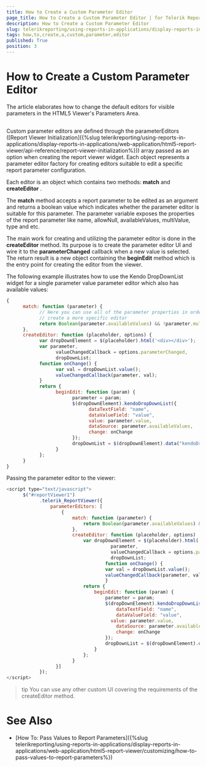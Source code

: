 ```yaml
---
title: How to Create a Custom Parameter Editor
page_title: How to Create a Custom Parameter Editor | for Telerik Reporting Documentation
description: How to Create a Custom Parameter Editor
slug: telerikreporting/using-reports-in-applications/display-reports-in-applications/web-application/html5-report-viewer/customizing/how-to-create-a-custom-parameter-editor
tags: how,to,create,a,custom,parameter,editor
published: True
position: 3
---
```


# How to Create a Custom Parameter Editor



The article elaborates how to change the default editors for visible parameters in the HTML5 Viewer's Parameters Area.       

## 

Custom parameter editors are defined through the parameterEditors ([Report Viewer Initialization]({%slug telerikreporting/using-reports-in-applications/display-reports-in-applications/web-application/html5-report-viewer/api-reference/report-viewer-initialization%})) array passed as an option when creating the report viewer widget.           Each object represents a parameter editor factory for creating editors suitable to edit a specific report parameter configuration.         

Each editor is an object which contains two methods: __match__  and __createEditor__ .         

The __match__  method accepts a report parameter to be edited as an argument and returns a boolean value which indicates           whether the parameter editor is suitable for this parameter. The parameter variable exposes the properties of the report parameter like name,           allowNull, availableValues, multiValue, type and etc.         

The main work for creating and utilizing the parameter editor is done in the __createEditor__  method.           Its purpose is to create the parameter editor UI and wire it to the __parameterChanged__  callback when a new value is selected.           The return result is a new object containing the __beginEdit__  method which is the entry point for creating the editor from the viewer.         

The following example illustrates how to use the Kendo DropDownList widget for a           single parameter value parameter editor which also has available values:         

	
````js
{
      match: function (parameter) {
            // Here you can use all of the parameter properties in order to
            // create a more specific editor
            return Boolean(parameter.availableValues) && !parameter.multivalue;
      },
      createEditor: function (placeholder, options) {
            var dropDownElement = $(placeholder).html('<div></div>');
            var parameter,
                  valueChangedCallback = options.parameterChanged,
                  dropDownList;
            function onChange() {
                  var val = dropDownList.value();
                  valueChangedCallback(parameter, val);
            }
            return {
                  beginEdit: function (param) {
                        parameter = param;
                        $(dropDownElement).kendoDropDownList({
                              dataTextField: "name",
                              dataValueField: "value",
                              value: parameter.value,
                              dataSource: parameter.availableValues,
                              change: onChange
                        });
                        dropDownList = $(dropDownElement).data("kendoDropDownList");
                  }
            };
      }
}
````



Passing the parameter editor to the viewer:         

	
````js
<script type="text/javascript">
      $("#reportViewer1")
        	.telerik_ReportViewer({           
            	parameterEditors: [
                	{
                    	match: function (parameter) {
                        	return Boolean(parameter.availableValues) && !parameter.multivalue;
                    	},
                    	createEditor: function (placeholder, options)  {
                        	var dropDownElement = $(placeholder).html('<div></div>'),
                            	      parameter,
                            	      valueChangedCallback = options.parameterChanged,
                            	      dropDownList;
                                  	function onChange() {
                                 	var val = dropDownList.value();
                                	valueChangedCallback(parameter, val);
                                 	}
                        	return {
                            	beginEdit: function (param) {
                                	parameter = param;
                                	$(dropDownElement).kendoDropDownList({
                                    	dataTextField: "name",
                                    	dataValueField: "value",
                                      value: parameter.value,
                                    	dataSource: parameter.availableValues,
                                    	change: onChange
                                	});
                                	dropDownList = $(dropDownElement).data("kendoDropDownList");
                            	}
                            };
                    	}
                  }]
        	});   	 
</script>
````



>tip You can use any other custom UI covering the requirements of the createEditor method.


# See Also


 * [How To: Pass Values to Report Parameters]({%slug telerikreporting/using-reports-in-applications/display-reports-in-applications/web-application/html5-report-viewer/customizing/how-to-pass-values-to-report-parameters%})
